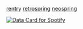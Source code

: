 
[rentry](https://rentry.co/wrecked) [retrospring](https://retrospring.net/@robzombie) [neospring](https://neospring.org/@dracula)

<a href="https://data-card-for-spotify.herokuapp.com/card?user_id=314mkicxlkkdu2xbfq5sn4qlspni">
  <img src="https://data-card-for-spotify.herokuapp.com/api/card?user_id=314mkicxlkkdu2xbfq5sn4qlspni" alt="Data Card for Spotify">
</a>
